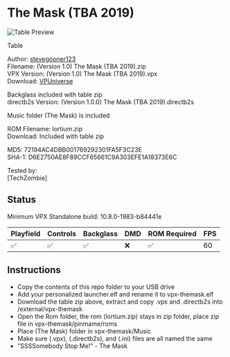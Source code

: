 # The Mask (TBA 2019)

![Table Preview](https://vpuniverse.com/screenshots/monthly_2024_09/TheMask(TBA2019)Desktop.png.39d23b96a759f1318c33cd2c21208554.png)

Table

Author: [stevegooner123](https://vpuniverse.com/profile/1357-stevegooner123/)  
Filename:  (Version 1.0) The Mask (TBA 2019).zip  
VPX Version: (Version 1.0) The Mask (TBA 2019).vpx  
Download: [VPUniverse](https://vpuniverse.com/files/file/21768-the-mask-tba-2019/)

Backglass included with table zip  
directb2s Version: (Version 1.0.0) The Mask (TBA 2019).directb2s

Music folder (The Mask) is included


ROM 
Filename: lortium.zip  
Download: Included with table zip

MD5: 72194AC4DBB001769292301FA5F3C23E  
SHA-1: D6E2750AE8F89CCF65661C9A303EFE1A18373E6C
  
Tested by:  
[TechZombie]

## Status 

Minimum VPX Standalone build: 10.8.0-1983-b84441e

| Playfield | Controls | Backglass | DMD | ROM Required | FPS | 
|-----------|----------|-----------|-----|--------------|-----|
| :white_check_mark: | :white_check_mark: | :white_check_mark: | :x: | :white_check_mark: | 60 |

## Instructions

- Copy the contents of this repo folder to your USB drive
- Add your personalized launcher.elf and rename it to vpx-themask.elf
- Download the table zip above, extract and copy .vpx and .directb2s into /external/vpx-themask
- Open the Rom folder, the rom (lortium.zip) stays in zip folder, place zip file in vpx-themask/pinmame/roms
- Place (The Mask) folder in vpx-themask/Music
- Make sure (.vpx), (.directb2s), and (.ini) files are all named the same
- "SSSSomebody Stop Me!" - The Mask
